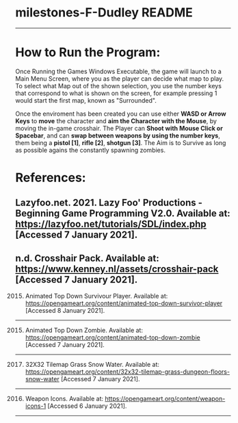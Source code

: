 # milestones-F-Dudley README
---

# How to Run the Program:

Once Running the Games Windows Executable, the game will launch to a Main Menu Screen, where you as the player can decide what map to play. 
To select what Map out of the shown selection, you use the number keys that correspond to what is shown on the screen, for example pressing 1 would start the first map, known as "Surrounded".

Once the enviroment has been created you can use either **WASD or Arrow Keys** to **move** the character and **aim the Character with the Mouse**, by moving the in-game crosshair.
The Player can **Shoot with Mouse Click or Spacebar**, and can **swap between weapons by using the number keys**, them being a **pistol [1]**, **rifle [2]**, **shotgun [3]**.
The Aim is to Survive as long as possible agains the constantly spawning zombies.

# References:
Lazyfoo.net. 2021. Lazy Foo' Productions - Beginning Game Programming V2.0. Available at: https://lazyfoo.net/tutorials/SDL/index.php [Accessed 7 January 2021].
---
n.d. Crosshair Pack. Available at: https://www.kenney.nl/assets/crosshair-pack [Accessed 7 January 2021].
---
2015. Animated Top Down Survivour Player. Available at: https://opengameart.org/content/animated-top-down-survivor-player [Accessed 8 January 2021].
---
2015. Animated Top Down Zombie. Available at: https://opengameart.org/content/animated-top-down-zombie [Accessed 7 January 2021].
---
2017. 32X32 Tilemap Grass Snow Water. Available at: https://opengameart.org/content/32x32-tilemap-grass-dungeon-floors-snow-water [Accessed 7 January 2021].
---
2016. Weapon Icons. Available at: https://opengameart.org/content/weapon-icons-1 [Accessed 6 January 2021].
---
